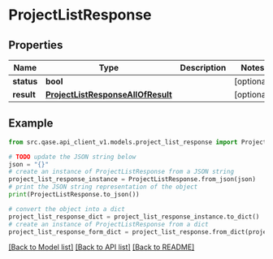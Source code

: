# ProjectListResponse


## Properties

Name | Type | Description | Notes
------------ | ------------- | ------------- | -------------
**status** | **bool** |  | [optional] 
**result** | [**ProjectListResponseAllOfResult**](ProjectListResponseAllOfResult.md) |  | [optional] 

## Example

```python
from src.qase.api_client_v1.models.project_list_response import ProjectListResponse

# TODO update the JSON string below
json = "{}"
# create an instance of ProjectListResponse from a JSON string
project_list_response_instance = ProjectListResponse.from_json(json)
# print the JSON string representation of the object
print(ProjectListResponse.to_json())

# convert the object into a dict
project_list_response_dict = project_list_response_instance.to_dict()
# create an instance of ProjectListResponse from a dict
project_list_response_form_dict = project_list_response.from_dict(project_list_response_dict)
```
[[Back to Model list]](../README.md#documentation-for-models) [[Back to API list]](../README.md#documentation-for-api-endpoints) [[Back to README]](../README.md)


